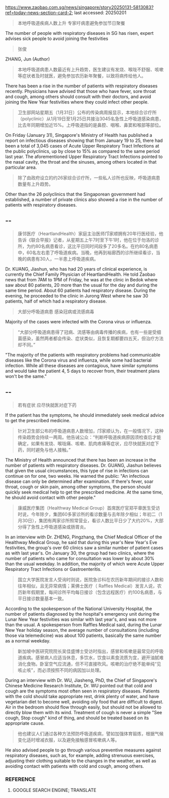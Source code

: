https://www.zaobao.com.sg/news/singapore/story20250131-5813083?ref=today-news-section-card-2; last accessed: 20250201

> 本地呼吸道疾病人数上升 专家吁病患避免参加节日聚餐

The number of people with respiratory diseases in SG has risen, expert advises sick people to avoid joining the festivities

> 张俊

ZHANG, Jun (Author)

> 本地呼吸道病患人数最近有上升趋势，医生建议有发烧、喉咙不舒服、咳嗽等症状者及时就医，避免参加农历新年聚餐，以致将病传给他人。

There has been a rise in the number of patients with respiratory diseases recently. Physicians have advised that those who have fever, sore throat and cough, among others should consult with their doctors, and avoid joining the New Year festivities where they could infect other people.

> 卫生部网站星期五（1月31日）公布的传染病周报显示，本地综合诊疗所（polyclinic）从1月19日至1月25日共接治3045名急性上呼吸道感染病患，比去年同期增加近15%。上呼吸道指的是鼻腔、咽喉、鼻窦和喉部等部位。

On Friday (January 31), Singapore's Ministry of Health has published a report on infectious diseases showing that from January 19 to 25, there had been a total of 3,045 cases of Acute Upper Respiratory Tract Infections at the public polyclinics, up by close to 15% as compared to the same period last year. The aforementioned Upper Respiratory Tract Infections pointed to the nasal cavity, the throat and the sinuses, among others located in that particular area.

> 除了由政府设立的约26家综合诊疗所，一些私人诊所也反映，呼吸道病患数量有上升趋势。

Other than the 26 polyclinics that the Singaporean government had established, a number of private clinics also showed a rise in the number of patients with respiratory diseases.

## --

> 康邻医疗（HeartlandHealth）家庭主治医师邝家顺拥有20年行医经验，他告诉《联合早报》记者，从星期五上午7时至下午1时，他在位于勿洛的诊所，为约80名病患看诊，这比平日同时间段多了20多名。在约80名病患中，60名左右患了呼吸道疾病。当晚，他再到裕廊西的诊所继续看诊，当晚的病患有30人，一半患上呼吸道疾病。


Dr. KUANG, Jiashun, who has had 20 years of clinical experience, is currently the Chief Family Physician of HeartlandHealth. He told Zaobao news that from 7AM to 1PM of Friday, he was at the clinic in Bedok where saw about 80 patients, 20 more than the usual for the day and during the same time period. About 60 patients had respiratory disease. During the evening, he proceeded to the clinic in Jurong West where he saw 30 patients, half of which had a respiratory disease.

> 大部分呼吸道病患 感染冠病或流感病毒

Majority of the cases were infected with the Corona virus or influenza.

> “大部分呼吸道病患得了冠病、流感等由病毒传播的疾病，也有一些是受细菌感染，虽然两者都会传染、症状类似，且恢复期都要四五天，但治疗方法却不同。”

"The majority of the patients with respiratory problems had communicable diseases like the Corona virus and influenza, while some had bacterial infection. While all these diseases are contagious, have similar symptoms and would take the patient 4, 5 days to recover from, their treatment plans won't be the same."

## --

> 若有症状 应尽快就医对症下药

If the patient has the symptoms, he should immediately seek medical advice to get the prescribed medicine.

> 针对卫生部公布的呼吸道病患人数增加，邝家顺认为，在一般情况下，这种传染趋势会持续一两周。他告诫公众：“判断呼吸道疾病原因须检查后才能确定，如果有发烧、喉咙痛、咳嗽、肌肉疼痛等症状，应尽快就医对症下药，同时避免与他人接触。”

The Ministry of Health announced that there has been an increase in the number of patients with respiratory diseases. Dr. GUANG, Jiashun believes that given the usual circumstances, this type of rise in infections can continue on for one, two weeks. He warned the public: "An infectious disease can only be determined after examination. If there's fever, soar throat, cough or skin pain, among other symptoms, the person should quickly seek medical help to get the prescribed medicine. At the same time, he should avoid contact with other people."

> 康威医疗集团（Healthway Medical Group）首席医疗官郑平章医生受访时说，今年除夕，集团60多家诊所的看诊数量与去年除夕相似；年初二（1月30日），集团有两家诊所照常营业，看诊人数比平日少了大约20%，大部分得了急性上呼吸道感染或肠胃炎。


In an interview with Dr. ZHENG, Pingzhang, the Chief Medical Officer of the Healthway Medical Group, he said that during this year's New Year's Eve festivities, the group's over 60 clinics saw a similar number of patient cases as with last year's. On January 30, the group had two clinics, where the number of patients who came for consultation was lower by about 30% than the usual weekday. In addition, the majority of which were Acute Upper Respiratory Tract Infections or Gastroenteritis.

> 国立大学医院发言人受询时则说，医院急诊科在农历新年期间的接诊人数和往年相似，且无异常病情；莱佛士医疗（ Raffles Medical）发言人说，农历新年假期里，每间诊所平均每日接诊（包含远程医疗）约100名病患，与平日接诊数量基本一致。

According to the spokesperson of the National University Hospital, the number of patients diagnosed by the hospital's emergency unit during the Lunar New Year festivities was similar with last year's, and was not more than the usual. A spokesperson from Raffles Medical said, during the Lunar New Year holiday season, the average number of consultations (including those via telemedicine) was about 100 patients, basically the same number as a normal weekday.

> 新加坡中医研究院院长吴佳盛博士受访时指出，感冒和咳嗽是最常见的呼吸道疾病。感冒病人应适当休息，多饮水，饮食以素食流质为宜，避开油腻难消化食物。卧室空气应流通，但不可直接吹风。咳嗽的治疗绝不能单纯“见咳止咳”，而必须按照不同的病因加以处理。

During an interview with Dr. WU, Jiasheng, PhD, the Chief of Singapore's Chinese Medicine Research Institute, Dr. WU pointed out that cold and cough are the symptoms most often seen in respiratory diseases. Patients with the cold should take appropriate rest, drink plenty of water, and have vegetarian diet to become well, avoiding oily food that are difficult to digest. Air in the bedroom should flow through easily, but should not be allowed to directly blow them with its wind. Treatment of cough is never a simple "See cough, Stop cough" kind of thing, and should be treated based on its appropriate cause. 

> 他也建议人们通过各种方法预防呼吸道疾病，譬如加强体育锻炼，根据气候变化适时增减衣服，以及避免接触感冒咳嗽病人等。

He also advised people to go through various preventive measures against respiratory diseases, such as, for example, adding strenuous exercises, adjusting their clothing suitable to the changes in the weather, as well as avoiding contact with patients with cold and cough, among others.

### REFERENCE

1) GOOGLE SEARCH ENGINE; TRANSLATE
